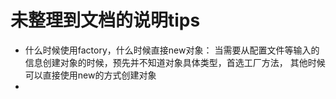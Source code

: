 # 未整理到文档的说明tips

- 什么时候使用factory，什么时候直接new对象：
当需要从配置文件等输入的信息创建对象的时候，预先并不知道对象具体类型，首选工厂方法，
其他时候可以直接使用new的方式创建对象
- 